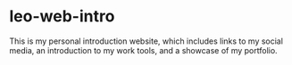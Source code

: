 # leo-web-intro
This is my personal introduction website, which includes links to my social media, an introduction to my work tools, and a showcase of my portfolio.
